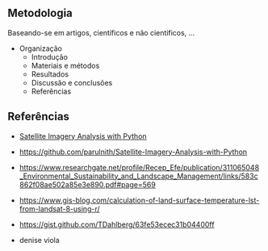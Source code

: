 ## Metodologia

Baseando-se em artigos, científicos e não científicos, ...
* Organização
    * Introdução
    * Materiais e métodos
    * Resultados
    * Discussão e conclusões
    * Referências

## Referências

* [Satellite Imagery Analysis with Python](https://medium.com/analytics-vidhya/satellite-imagery-analysis-with-python-3f8ccf8a7c32)
* https://github.com/parulnith/Satellite-Imagery-Analysis-with-Python
* https://www.researchgate.net/profile/Recep_Efe/publication/311065048_Environmental_Sustainability_and_Landscape_Management/links/583c862f08ae502a85e3e890.pdf#page=569

* https://www.gis-blog.com/calculation-of-land-surface-temperature-lst-from-landsat-8-using-r/
* https://gist.github.com/TDahlberg/63fe53ecec31b04400ff

* denise viola